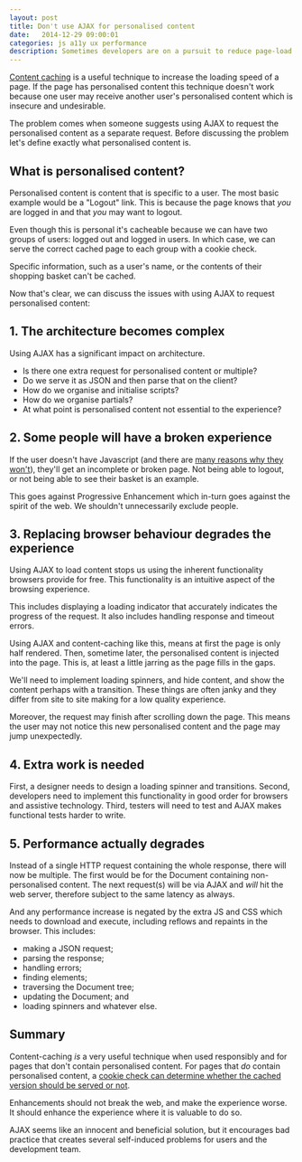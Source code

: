 ```yaml
---
layout: post
title: Don't use AJAX for personalised content
date:   2014-12-29 09:00:01
categories: js a11y ux performance
description: Sometimes developers are on a pursuit to reduce page-load time by utilising AJAX to get around personalised content. This is problematic.
---
```


[Content caching](https://developer.akamai.com/stuff/Caching/Content_Caching.html) is a useful technique to increase the loading speed of a page. If the page has personalised content this technique doesn't work because one user may receive another user's personalised content which is insecure and undesirable.

The problem comes when someone suggests using AJAX to request the personalised content as a separate request. Before discussing the problem let's define exactly what personalised content is.

## What is personalised content?

Personalised content is content that is specific to a user. The most basic example would be a "Logout" link. This is because the page knows that *you* are logged in and that *you* may want to logout.

Even though this is personal it's cacheable because we can have two groups of users: logged out and logged in users. In which case, we can serve the correct cached page to each group with a cookie check.

Specific information, such as a user's name, or the contents of their shopping basket can't be cached.

Now that's clear, we can discuss the issues with using AJAX to request personalised content:

## 1. The architecture becomes complex

Using AJAX has a significant impact on architecture.

* Is there one extra request for personalised content or multiple?
* Do we serve it as JSON and then parse that on the client?
* How do we organise and initialise scripts?
* How do we organise partials?
* At what point is personalised content not essential to the experience?

## 2. Some people will have a broken experience

If the user doesn't have Javascript (and there are [many reasons why they won't](http://kryogenix.org/code/browser/everyonehasjs.html)), they'll get an incomplete or broken page. Not being able to logout, or not being able to see their basket is an example.

This goes against Progressive Enhancement which in-turn goes against the spirit of the web. We shouldn't unnecessarily exclude people.

## 3. Replacing browser behaviour degrades the experience

Using AJAX to load content stops us using the inherent functionality browsers provide for free. This functionality is an intuitive aspect of the browsing experience.

This includes displaying a loading indicator that accurately indicates the progress of the request. It also includes handling response and timeout errors.

Using AJAX and content-caching like this, means at first the page is only half rendered. Then, sometime later, the personalised content is injected into the page. This is, at least a little jarring as the page fills in the gaps.

We'll need to implement loading spinners, and hide content, and show the content perhaps with a transition. These things are often janky and they differ from site to site making for a low quality experience.

Moreover, the request may finish after scrolling down the page. This means the user may not notice this new personalised content and the page may jump unexpectedly.

## 4. Extra work is needed

First, a designer needs to design a loading spinner and transitions. Second, developers need to implement this functionality in good order for browsers and assistive technology. Third, testers will need to test and AJAX makes functional tests harder to write.

## 5. Performance actually degrades

Instead of a single HTTP request containing the whole response, there will now be multiple. The first would be for the Document containing non-personalised content. The next request(s) will be via AJAX and *will* hit the web server, therefore subject to the same latency as always.

And any performance increase is negated by the extra JS and CSS which needs to download and execute, including reflows and repaints in the browser. This includes:

* making a JSON request;
* parsing the response;
* handling errors;
* finding elements;
* traversing the Document tree;
* updating the Document; and
* loading spinners and whatever else.

## Summary

Content-caching *is* a very useful technique when used responsibly and for pages that don't contain personalised content. For pages that *do* contain personalised content, a [cookie check can determine whether the cached version should be served or not](https://blogs.akamai.com/2014/05/and-you-thought-your-page-could-not-be-cached.html).

Enhancements should not break the web, and make the experience worse. It should enhance the experience where it is valuable to do so.

AJAX seems like an innocent and beneficial solution, but it encourages bad practice that creates several self-induced problems for users and the development team.

<!--

## Todo:

* https://remysharp.com/2012/04/25/mobile-battery-performance
* http://itamarst.org/writings/dynamiccaching.html
* cache invalidated means it goes to server anyway

## Comment from blog covers it off:

> I think this would be a useful technique in only special situations. It does accomplish what you want but will require multiple downloads and will make a portion of your page unaccessible to those who have disabled JS (from what I have heard that is 10% of the intenet population).

> Plus I am dubious of the savings. The reason for the caching to not have a web brower contact the website. It can just retrieve the content from cache. But if it is having to retrieve a portion of the content anyway you still have to make a HTTP request. Might as well make that response a bit bigger and get rid of the multiple requests and more complex code.

> Sounds to me like this is going a little overboard on caching. Some pages are just not designed for caching. If that is the case then implement your application to use the “If-Modified-Since” header. That way the user can make their request but get back a small response in most cases.

> I think this is premature optimization.

-->